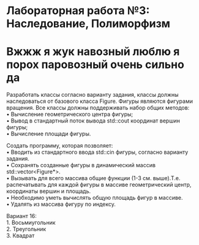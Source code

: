 # Лабораторная работа №3: Наследование, Полиморфизм

# Вжжж я жук навозный люблю я порох паровозный очень сильно да

Разработать классы согласно варианту задания, классы должны наследоваться от базового класса Figure. Фигуры являются фигурами вращения. Все классы должны поддерживать набор общих методов:\
    • Вычисление геометрического центра фигуры;\
    • Вывод в стандартный поток вывода std::cout координат вершин фигуры; \
    • Вычисление площади фигуры.

Создать программу, которая позволяет:\
    • Вводить из стандартного ввода std::cin фигуры, согласно варианту задания.\
    • Сохранять созданные фигуры в динамический массив std::vector<Figure*>.\
    • Вызывать для всего массива общие функции (1-3 см. выше).Т.е. распечатывать для каждой фигуры в массиве геометрический центр, координаты вершин и площадь.\
    • Необходимо уметь вычислять общую площадь фигур в массиве.\
    • Удалять из массива фигуру по индексу.
      
Вариант 16:\
    1. Восьмиугольник\
    2. Треугольник\
    3. Квадрат
